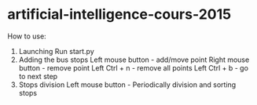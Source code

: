 # artificial-intelligence-cours-2015

How to use:

1. Launching
    Run start.py
2. Adding the bus stops
    Left mouse button - add/move point
    Right mouse button - remove point
    Left Ctrl + n - remove all points
    Left Ctrl + b - go to next step
3. Stops division
    Left mouse button - Periodically division and sorting stops
